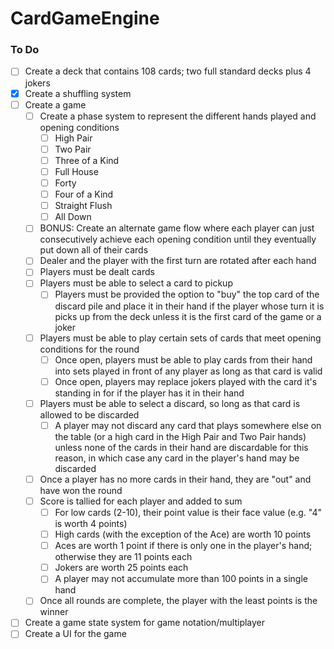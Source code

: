 # CardGameEngine

### To Do
- [ ] Create a deck that contains 108 cards; two full standard decks plus 4 jokers
- [x] Create a shuffling system
- [ ] Create a game
    - [ ] Create a phase system to represent the different hands played and opening conditions
        - [ ] High Pair
        - [ ] Two Pair
        - [ ] Three of a Kind
        - [ ] Full House
        - [ ] Forty
        - [ ] Four of a Kind
        - [ ] Straight Flush
        - [ ] All Down
    - [ ] BONUS: Create an alternate game flow where each player can just consecutively achieve each opening condition until they eventually put down all of their cards
    - [ ] Dealer and the player with the first turn are rotated after each hand
    - [ ] Players must be dealt cards
    - [ ] Players must be able to select a card to pickup
        - [ ] Players must be provided the option to "buy" the top card of the discard pile and place it in their hand if the player whose turn it is picks up from the deck unless it is the first card of the game or a joker
    - [ ] Players must be able to play certain sets of cards that meet opening conditions for the round
        - [ ] Once open, players must be able to play cards from their hand into sets played in front of any player as long as that card is valid
        - [ ] Once open, players may replace jokers played with the card it's standing in for if the player has it in their hand
    - [ ] Players must be able to select a discard, so long as that card is allowed to be discarded
        - [ ] A player may not discard any card that plays somewhere else on the table (or a high card in the High Pair and Two Pair hands) unless none of the cards in their hand are discardable for this reason, in which case any card in the player's hand may be discarded
    - [ ] Once a player has no more cards in their hand, they are "out" and have won the round
    - [ ] Score is tallied for each player and added to sum
        - [ ] For low cards (2-10), their point value is their face value (e.g. "4" is worth 4 points)
        - [ ] High cards (with the exception of the Ace) are worth 10 points
        - [ ] Aces are worth 1 point if there is only one in the player's hand; otherwise they are 11 points each
        - [ ] Jokers are worth 25 points each
        - [ ] A player may not accumulate more than 100 points in a single hand
    - [ ] Once all rounds are complete, the player with the least points is the winner
- [ ] Create a game state system for game notation/multiplayer
- [ ] Create a UI for the game
